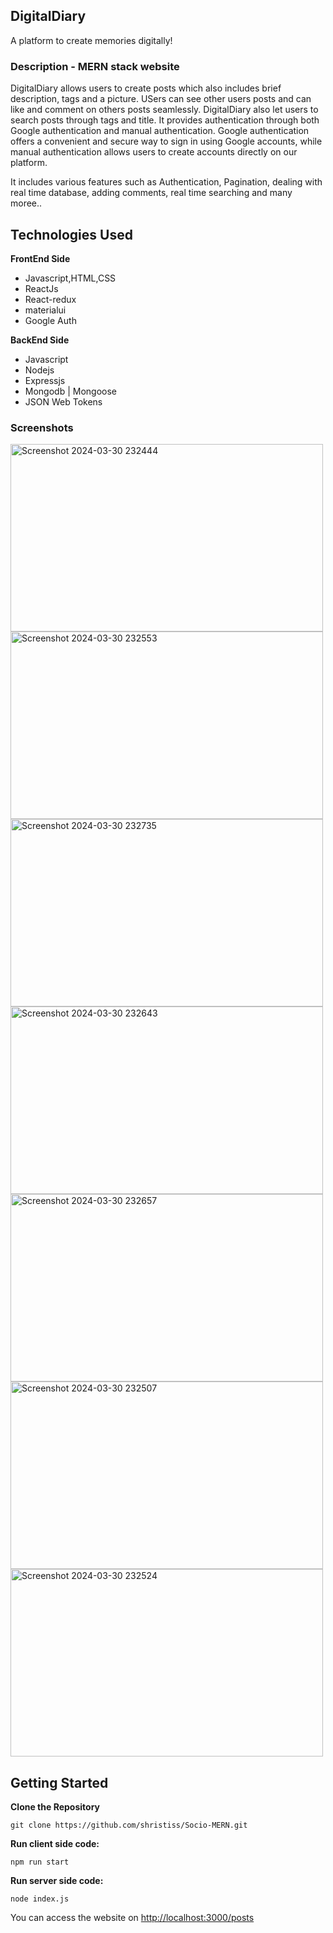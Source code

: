 ## DigitalDiary
A platform to create memories digitally!

###  Description - MERN stack website
DigitalDiary allows users to create posts which also includes brief description, tags and a picture. USers can see other users posts and can like and comment on others posts seamlessly.
DigitalDiary also let users to search posts through tags and title. It provides authentication through both Google authentication and manual authentication. Google authentication offers a convenient and secure way to sign in using Google accounts, while manual authentication allows users to create accounts directly on our platform. 

It includes various features such as Authentication, Pagination, dealing with real time database, adding comments, real time searching and many moree..

## **Technologies Used**
**FrontEnd Side**
- Javascript,HTML,CSS
- ReactJs
- React-redux
- materialui
- Google Auth

**BackEnd Side**
- Javascript
- Nodejs
- Expressjs
- Mongodb | Mongoose
- JSON Web Tokens


### Screenshots
<img width="500" height="300" alt="Screenshot 2024-03-30 232444" src="https://github.com/shristiss/DigitalDiary/assets/85256662/8a73e06f-ad00-421a-9414-b6aa350ed70f">

<img  width="500" height="300" alt="Screenshot 2024-03-30 232553" src="https://github.com/shristiss/Socio-MERN/assets/85256662/e60e3874-4f28-4203-bd42-6c8aebc6a72a">

<img width="500" height="300" alt="Screenshot 2024-03-30 232735" src="https://github.com/shristiss/Socio-MERN/assets/85256662/371368c5-ebef-498f-90a0-38b3e9a70547">
<img width="500" height="300" alt="Screenshot 2024-03-30 232643" src="https://github.com/shristiss/Socio-MERN/assets/85256662/5c0b08c4-bc02-47ae-86b9-44f10c6070ba">
<img width="500" height="300" alt="Screenshot 2024-03-30 232657" src="https://github.com/shristiss/Socio-MERN/assets/85256662/1ef31bfd-eebc-4c4b-ad84-00e06ccd61d9">
<img width="500" height="300" alt="Screenshot 2024-03-30 232507" src="https://github.com/shristiss/Socio-MERN/assets/85256662/71c57c8f-7f00-4514-a60d-154ffa5b7d85">
<img width="500" height="300" alt="Screenshot 2024-03-30 232524" src="https://github.com/shristiss/Socio-MERN/assets/85256662/2c7bfbf8-8b05-4ab3-81f9-4ee5eebf626f">

## Getting Started

**Clone the Repository**
```
git clone https://github.com/shristiss/Socio-MERN.git
```
**Run client side code:**
```
npm run start
```

**Run server side code:**

```
node index.js
```

You can access the website on [http://localhost:3000/posts](http://localhost:3000/posts)



